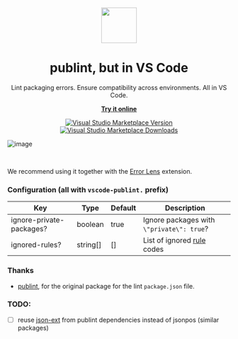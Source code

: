 <br>

<p align="center">
  <img src="https://github.com/kravetsone/vscode-publint/assets/57632712/3d5d35b5-9227-4ac2-ad48-bea73c21e965" height="80">
</p>

<h1 align="center">
  publint, but in VS Code
</h1>

<p align="center">
  Lint packaging errors. Ensure compatibility across environments. All in VS Code.
</p>

<p align="center">
  <a href="https://publint.dev">
    <strong>Try it online</strong>
  </a>
</p>

<p align="center">
<a href="https://marketplace.visualstudio.com/items?itemName=kravets.vscode-publint" target="__blank"><img src="https://img.shields.io/visual-studio-marketplace/v/kravets.vscode-publint.svg?color=4EC5D4&amp;label=VS%20Code%20Marketplace&logo=visual-studio-code" alt="Visual Studio Marketplace Version" /></a>
<a href="https://marketplace.visualstudio.com/items?itemName=kravets.vscode-publint" target="__blank"><img src="https://img.shields.io/visual-studio-marketplace/d/kravets.vscode-publint.svg?color=2B90B6" alt="Visual Studio Marketplace Downloads" /></a>
</p>

![image](https://github.com/kravetsone/vscode-publint/assets/57632712/0232b740-2a55-4979-bbb5-6582b30f6592)

<br>

We recommend using it together with the [Error Lens](https://marketplace.visualstudio.com/items?itemName=usernamehw.errorlens) extension.

### Configuration (all with `vscode-publint.` prefix)

| Key                      | Type     | Default | Description                                             |
| ------------------------ | -------- | ------- | ------------------------------------------------------- |
| ignore-private-packages? | boolean  | true    | Ignore packages with `\"private\": true`?               |
| ignored-rules?           | string[] | []      | List of ignored [rule](https://publint.dev/rules) codes |

### Thanks

-   [publint](https://github.com/bluwy/publint), for the original package for the lint `package.json` file.

### TODO:

-   [ ] reuse [json-ext](https://www.npmjs.com/package/json-cst) from publint dependencies instead of jsonpos (similar packages)
